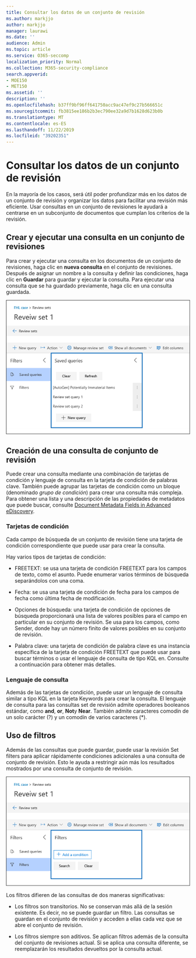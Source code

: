 ```yaml
---
title: Consultar los datos de un conjunto de revisión
ms.author: markjjo
author: markjjo
manager: laurawi
ms.date: ''
audience: Admin
ms.topic: article
ms.service: O365-seccomp
localization_priority: Normal
ms.collection: M365-security-compliance
search.appverid:
- MOE150
- MET150
ms.assetid: ''
description: ''
ms.openlocfilehash: b37ff9bf96ff641750acc9ac47ef9c27b566651c
ms.sourcegitcommit: fb3815ee186b2b3ec790ee32a9d7b1628d623b0b
ms.translationtype: MT
ms.contentlocale: es-ES
ms.lasthandoff: 11/22/2019
ms.locfileid: "39202351"
---
```

# <a name="query-the-data-in-a-review-set"></a>Consultar los datos de un conjunto de revisión

En la mayoría de los casos, será útil poder profundizar más en los datos de un conjunto de revisión y organizar los datos para facilitar una revisión más eficiente. Usar consultas en un conjunto de revisiones le ayudará a centrarse en un subconjunto de documentos que cumplan los criterios de la revisión.

## <a name="creating-and-running-a-query-in-a-review-set"></a>Crear y ejecutar una consulta en un conjunto de revisiones

Para crear y ejecutar una consulta en los documentos de un conjunto de revisiones, haga clic en **nueva consulta** en el conjunto de revisiones. Después de asignar un nombre a la consulta y definir las condiciones, haga clic en **Guardar** para guardar y ejecutar la consulta. Para ejecutar una consulta que se ha guardado previamente, haga clic en una consulta guardada. 

![Revisar establecer consultas](media/AeDReviewSetQueries.png)

## <a name="building-a-review-set-query"></a>Creación de una consulta de conjunto de revisión

Puede crear una consulta mediante una combinación de tarjetas de condición y lenguaje de consulta en la tarjeta de condición de palabras clave. También puede agrupar las tarjetas de condición como un bloque (denominado *grupo de condición*) para crear una consulta más compleja. Para obtener una lista y una descripción de las propiedades de metadatos que puede buscar, consulte [Document Metadata Fields in Advanced eDiscovery](document-metadata-fields-in-Advanced-eDiscovery.md).

### <a name="condition-cards"></a>Tarjetas de condición

Cada campo de búsqueda de un conjunto de revisión tiene una tarjeta de condición correspondiente que puede usar para crear la consulta.

Hay varios tipos de tarjetas de condición:

- FREETEXT: se usa una tarjeta de condición FREETEXT para los campos de texto, como el asunto. Puede enumerar varios términos de búsqueda separándolos con una coma.

- Fecha: se usa una tarjeta de condición de fecha para los campos de fecha como última fecha de modificación.

- Opciones de búsqueda: una tarjeta de condición de opciones de búsqueda proporcionará una lista de valores posibles para el campo en particular en su conjunto de revisión. Se usa para los campos, como Sender, donde hay un número finito de valores posibles en su conjunto de revisión.

- Palabra clave: una tarjeta de condición de palabra clave es una instancia específica de la tarjeta de condición FREETEXT que puede usar para buscar términos o usar el lenguaje de consulta de tipo KQL en. Consulte a continuación para obtener más detalles.

### <a name="query-language"></a>Lenguaje de consulta

Además de las tarjetas de condición, puede usar un lenguaje de consulta similar a tipo KQL en la tarjeta Keywords para crear la consulta. El lenguaje de consulta para las consultas set de revisión admite operadores booleanos estándar, como **and**, **or**, **Not**y **Near**. También admite caracteres comodín de un solo carácter (?) y un comodín de varios caracteres (*).

## <a name="using-filters"></a>Uso de filtros

Además de las consultas que puede guardar, puede usar la revisión Set filters para aplicar rápidamente condiciones adicionales a una consulta de conjunto de revisión. Esto le ayuda a restringir aún más los resultados mostrados por una consulta de conjunto de revisión.

![Revisar definir filtros](media/AeDReviewSetFilters.png)

Los filtros difieren de las consultas de dos maneras significativas:

- Los filtros son transitorios. No se conservan más allá de la sesión existente. Es decir, no se puede guardar un filtro. Las consultas se guardan en el conjunto de revisión y acceden a ellas cada vez que se abre el conjunto de revisión.

- Los filtros siempre son aditivos. Se aplican filtros además de la consulta del conjunto de revisiones actual. Si se aplica una consulta diferente, se reemplazarán los resultados devueltos por la consulta actual.
